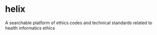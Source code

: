 # helix
A searchable platform of ethics codes and technical standards related to health informatics ethics
